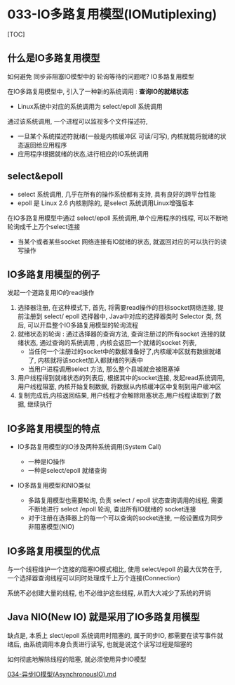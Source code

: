# 033-IO多路复用模型(IOMutiplexing)

[TOC]

## 什么是IO多路复用模型

如何避免 同步非阻塞IO模型中的 轮询等待的问题呢? IO多路复用模型

在IO多路复用模型中, 引入了一种新的系统调用 :  **查询IO的就绪状态**

- Linux系统中对应的系统调用为 select/epoll 系统调用

通过该系统调用, 一个进程可以监视多个文件描述符,

- 一旦某个系统描述符就绪(一般是内核缓冲区 可读/可写), 内核就能将就绪的状态返回给应用程序
- 应用程序根据就绪的状态,进行相应的IO系统调用

## select&epoll

- select  系统调用, 几乎在所有的操作系统都有支持, 具有良好的跨平台性能
- epoll 是 Linux 2.6 内核剔除的, 是select 系统调用Linux增强版本

在IO多路复用模型中通过 select/epoll 系统调用,单个应用程序的线程, 可以不断地轮询成千上万个select连接

- 当某个或者某些socket 网络连接有IO就绪的状态, 就返回对应的可以执行的读写操作

## IO多路复用模型的例子

发起一个道路复用IO的read操作

1. 选择器注册, 在这种模式下, 首先, 将需要read操作的目标socket网络连接, 提前注册到 select/ epoll 选择器中, Java中对应的选择器类时 Selector 类, 然后, 可以开启整个IO多路复用模型的轮询流程
2. 就绪状态的轮询 : 通过选择器的查询方法, 查询注册过的所有socket 连接的就绪状态, 通过查询的系统调用 , 内核会返回一个就绪的socket 列表, 
   - 当任何一个注册过的socket中的数据准备好了,内核缓冲区就有数据就绪了, 内核就将该socket加入都就绪的列表中
   - 当用户进程调用select 方法, 那么整个县城就会被阻塞掉
3. 用户线程得到就绪状态的列表后, 根据其中的socket连接, 发起read系统调用, 用户线程阻塞, 内核开始复制数据, 将数据从内核缓冲区中复制到用户缓冲区
4. 复制完成后,内核返回结果, 用户线程才会解除阻塞状态,用户线程读取到了数据, 继续执行

## IO多路复用模型的特点

- IO多路复用模型的IO涉及两种系统调用(System Call)
  - 一种是IO操作
  - 一种是select/epoll 就绪查询

- IO多路复用模型和NIO类似
  - 多路复用模型也需要轮询, 负责 select / epoll 状态查询调用的线程, 需要不断地进行 select /epoll 轮询, 查出所有IO就绪的 socket连接
  - 对于注册在选择器上的每一个可以查询的socket连接, 一般设置成为同步非阻塞模型(NIO)

## IO多路复用模型的优点

与一个线程维护一个连接的阻塞IO模式相比, 使用 select/epoll 的最大优势在于, 一个选择器查询线程可以同时处理成千上万个连接(Connection)

系统不必创建大量的线程, 也不必维护这些线程, 从而大大减少了系统的开销

## Java NIO(New IO) 就是采用了IO多路复用模型

缺点是, 本质上 slect/epoll 系统调用时阻塞的, 属于同步IO, 都需要在读写事件就绪后, 由系统调用本身负责进行读写, 也就是说这个读写过程是阻塞的

如何彻底地解除线程的阻塞, 就必须使用异步IO模型

 [034-异步IO模型(AsynchronousIO).md](034-异步IO模型(AsynchronousIO).md) 